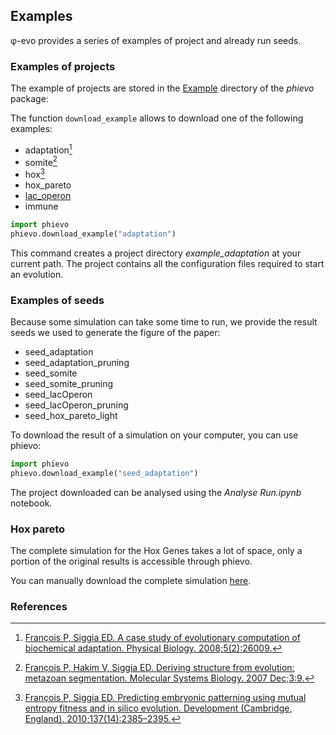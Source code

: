 ## Examples

φ-evo provides a series of examples of project and already run seeds.

### Examples of projects

The example of projects are stored in the [Example](https://github.com/phievo/phievo/tree/master/Examples) directory of the *phievo* package:

The function `download_example` allows to download one of the following examples:

- adaptation[^1]
- somite[^2]
- hox[^3]
- hox_pareto
- [lac_operon](example-lac-operon.html)
- immune

```python 
import phievo
phievo.download_example("adaptation")
```

This command creates a project directory *example_adaptation* at your current path. The project contains all the configuration files required to start an evolution.


### Examples of seeds

Because some simulation can take some time to run, we provide the result seeds we used to generate the figure of the paper:

- seed_adaptation
- seed_adaptation_pruning
- seed_somite
- seed_somite_pruning
- seed_lacOperon
- seed_lacOperon_pruning
- seed_hox_pareto_light
 
 To download the result of a simulation on your computer, you can use phievo:
 
```python 
import phievo
phievo.download_example("seed_adaptation")
```
 
The project downloaded can be analysed using the *Analyse Run.ipynb* notebook.

### Hox pareto
 
 The complete simulation for the Hox Genes takes a lot of space, only a portion of the original results is accessible through phievo.
 
 You can manually download the complete simulation [here](https://mcgill-my.sharepoint.com/personal/adrien_henry_mail_mcgill_ca/_layouts/15/guestaccess.aspx?docid=0f1beb049ce8d4a648261a691f3116cd3&authkey=AUsBUDDWzFpkWDjGIo6n5X4).
 
### References


[^1]: [François P, Siggia ED. A case study of evolutionary computation of biochemical adaptation. Physical Biology. 2008;5(2):26009.](http://iopscience.iop.org/article/10.1088/1478-3975/5/2/026009/meta;jsessionid=63E2805FAE2CE62F041C2DE212DDB0C1.ip-10-40-1-105)

[^2]: [François P, Hakim V, Siggia ED. Deriving structure from evolution: metazoan segmentation. Molecular Systems Biology. 2007 Dec;3:9.](http://msb.embopress.org/content/3/1/154.long)
   
[^3]: [François P, Siggia ED. Predicting embryonic patterning using mutual entropy fitness and in silico evolution. Development (Cambridge, England). 2010;137(14):2385–2395.](http://dev.biologists.org/content/137/14/2385)


